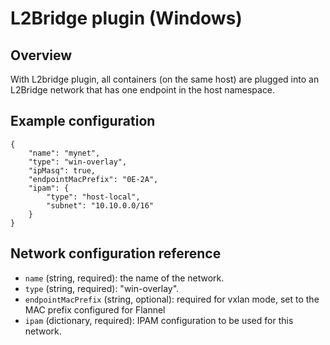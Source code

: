 # L2Bridge  plugin (Windows)

## Overview

With L2bridge plugin, all containers (on the same host) are plugged into an L2Bridge network that has one endpoint in the host namespace.


## Example configuration
```
{
	"name": "mynet",
	"type": "win-overlay",
	"ipMasq": true,
	"endpointMacPrefix": "0E-2A",
	"ipam": {
		"type": "host-local",
		"subnet": "10.10.0.0/16"
	}
}
```

## Network configuration reference

* `name` (string, required): the name of the network.
* `type` (string, required): "win-overlay".
* `endpointMacPrefix` (string, optional): required for vxlan mode, set to the MAC prefix configured for Flannel  
* `ipam` (dictionary, required): IPAM configuration to be used for this network.
